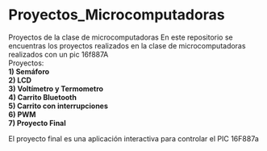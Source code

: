 # Proyectos_Microcomputadoras  
Proyectos de la clase de microcomputadoras 
En este repositorio se encuentras los proyectos realizados en la clase de microcomputadoras realizados con un pic 16f887A  
Proyectos:  
**1) Semáforo**  
**2) LCD**  
**3) Voltímetro y Termometro**  
**4) Carrito Bluetooth**  
**5) Carrito con interrupciones**  
**6) PWM**  
**7) Proyecto Final**  
  
  
El proyecto final es una aplicación interactiva para controlar el PIC 16F887a  
